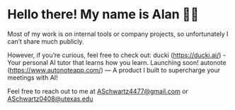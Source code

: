 # Hello there! My name is Alan 👋🏼
Most of my work is on internal tools or company projects, so unfortunately I can’t share much publicly.

However, if you’re curious, feel free to check out: 
ducki (https://ducki.ai/) - Your personal AI tutor that learns how you learn. Launching soon!
autonote (https://www.autonoteapp.com/) — A product I built to supercharge your meetings with AI!

Feel free to reach out to me at ASchwartz4477@gmail.com or ASchwartz0408@utexas.edu
